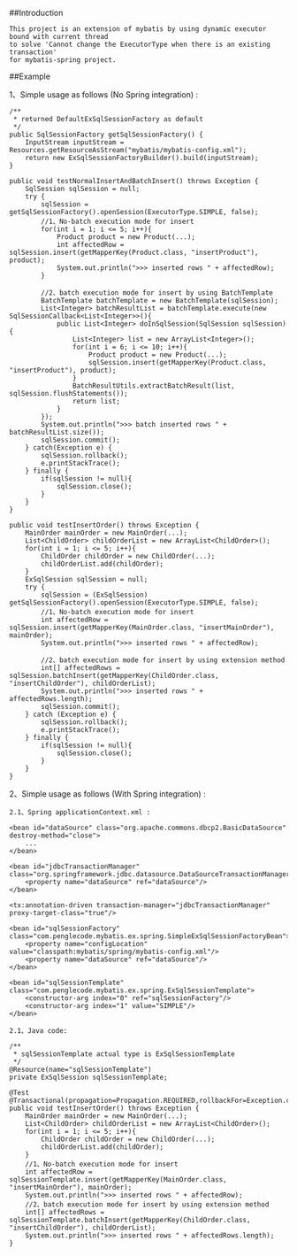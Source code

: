##Introduction

	This project is an extension of mybatis by using dynamic executor bound with current thread 
	to solve 'Cannot change the ExecutorType when there is an existing transaction' 
	for mybatis-spring project.

##Example

1、Simple usage as follows (No Spring integration) : 

	/**
	 * returned DefaultExSqlSessionFactory as default
	 */
	public SqlSessionFactory getSqlSessionFactory() {
		InputStream inputStream = Resources.getResourceAsStream("mybatis/mybatis-config.xml");
		return new ExSqlSessionFactoryBuilder().build(inputStream);
	}
	
	public void testNormalInsertAndBatchInsert() throws Exception {
		SqlSession sqlSession = null;
		try {
			sqlSession = getSqlSessionFactory().openSession(ExecutorType.SIMPLE, false);
			//1、No-batch execution mode for insert
			for(int i = 1; i <= 5; i++){
				Product product = new Product(...);
				int affectedRow = sqlSession.insert(getMapperKey(Product.class, "insertProduct"), product);
				System.out.println(">>> inserted rows " + affectedRow);
			}
			
			//2、batch execution mode for insert by using BatchTemplate
			BatchTemplate batchTemplate = new BatchTemplate(sqlSession);
			List<Integer> batchResultList = batchTemplate.execute(new SqlSessionCallback<List<Integer>>(){
				public List<Integer> doInSqlSession(SqlSession sqlSession) {
					List<Integer> list = new ArrayList<Integer>();
					for(int i = 6; i <= 10; i++){
						Product product = new Product(...);
						sqlSession.insert(getMapperKey(Product.class, "insertProduct"), product);
					}
					BatchResultUtils.extractBatchResult(list, sqlSession.flushStatements());
					return list;
				}
			});
			System.out.println(">>> batch inserted rows " + batchResultList.size());
			sqlSession.commit();
		} catch(Exception e) {
			sqlSession.rollback();
			e.printStackTrace();
		} finally {
			if(sqlSession != null){
				sqlSession.close();
			}
		}
	}
	
	public void testInsertOrder() throws Exception {
		MainOrder mainOrder = new MainOrder(...);
		List<ChildOrder> childOrderList = new ArrayList<ChildOrder>();
		for(int i = 1; i <= 5; i++){
			ChildOrder childOrder = new ChildOrder(...);
			childOrderList.add(childOrder);
		}
		ExSqlSession sqlSession = null;
		try {
			sqlSession = (ExSqlSession) getSqlSessionFactory().openSession(ExecutorType.SIMPLE, false);
			//1、No-batch execution mode for insert
			int affectedRow = sqlSession.insert(getMapperKey(MainOrder.class, "insertMainOrder"), mainOrder);
			System.out.println(">>> inserted rows " + affectedRow);
			
			//2、batch execution mode for insert by using extension method
			int[] affectedRows = sqlSession.batchInsert(getMapperKey(ChildOrder.class, "insertChildOrder"), childOrderList);
			System.out.println(">>> inserted rows " + affectedRows.length);
			sqlSession.commit();
		} catch (Exception e) {
			sqlSession.rollback();
			e.printStackTrace();
		} finally {
			if(sqlSession != null){
				sqlSession.close();
			}
		}
	}
	
2、Simple usage as follows (With Spring integration) : 
	
	2.1、Spring applicationContext.xml :
	
	<bean id="dataSource" class="org.apache.commons.dbcp2.BasicDataSource" destroy-method="close">
		...
	</bean>
	
	<bean id="jdbcTransactionManager" class="org.springframework.jdbc.datasource.DataSourceTransactionManager">
        <property name="dataSource" ref="dataSource"/>
    </bean>

    <tx:annotation-driven transaction-manager="jdbcTransactionManager" proxy-target-class="true"/>

    <bean id="sqlSessionFactory" class="com.penglecode.mybatis.ex.spring.SimpleExSqlSessionFactoryBean">
        <property name="configLocation" value="classpath:mybatis/spring/mybatis-config.xml"/>
        <property name="dataSource" ref="dataSource"/>
    </bean>

	<bean id="sqlSessionTemplate" class="com.penglecode.mybatis.ex.spring.ExSqlSessionTemplate">
		<constructor-arg index="0" ref="sqlSessionFactory"/>
		<constructor-arg index="1" value="SIMPLE"/>
	</bean>
	
	2.1、Java code: 
	
	/**
	 * sqlSessionTemplate actual type is ExSqlSessionTemplate
	 */
	@Resource(name="sqlSessionTemplate")
	private ExSqlSession sqlSessionTemplate;
	
	@Test
	@Transactional(propagation=Propagation.REQUIRED,rollbackFor=Exception.class)
	public void testInsertOrder() throws Exception {
		MainOrder mainOrder = new MainOrder(...);
		List<ChildOrder> childOrderList = new ArrayList<ChildOrder>();
		for(int i = 1; i <= 5; i++){
			ChildOrder childOrder = new ChildOrder(...);
			childOrderList.add(childOrder);
		}
		//1、No-batch execution mode for insert
		int affectedRow = sqlSessionTemplate.insert(getMapperKey(MainOrder.class, "insertMainOrder"), mainOrder);
		System.out.println(">>> inserted rows " + affectedRow);
		//2、batch execution mode for insert by using extension method
		int[] affectedRows = sqlSessionTemplate.batchInsert(getMapperKey(ChildOrder.class, "insertChildOrder"), childOrderList);
		System.out.println(">>> inserted rows " + affectedRows.length);
	}
	